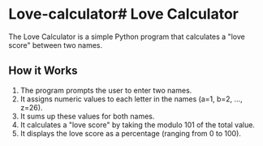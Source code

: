 # Love-calculator# Love Calculator

The Love Calculator is a simple Python program that calculates a "love score" between two names.

## How it Works

1. The program prompts the user to enter two names.
2. It assigns numeric values to each letter in the names (a=1, b=2, ..., z=26).
3. It sums up these values for both names.
4. It calculates a "love score" by taking the modulo 101 of the total value.
5. It displays the love score as a percentage (ranging from 0 to 100).


